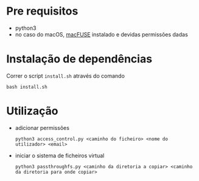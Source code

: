 # Pre requisitos

+ python3
+ no caso do macOS, [macFUSE](https://osxfuse.github.io) instalado e devidas permissões dadas


# Instalação de dependências

Correr o script `install.sh` através do comando 
```
bash install.sh
```


# Utilização

+ adicionar permissões
  ```
  python3 access_control.py <caminho do ficheiro> <nome do utilizador> <email>
  ```
+ iniciar o sistema de ficheiros virtual
  ```
  python3 passthroughfs.py <caminho da diretoria a copiar> <caminho da diretoria para onde copiar>
  ```